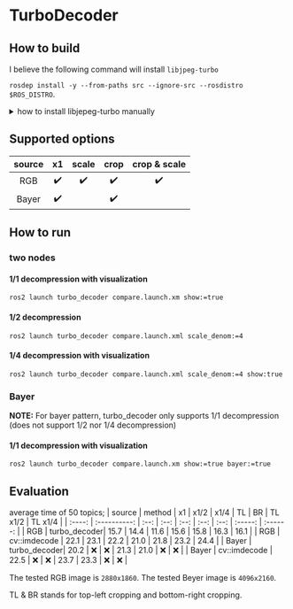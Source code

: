 # TurboDecoder

## How to build

I believe the following command will install `libjpeg-turbo`

`rosdep install -y --from-paths src --ignore-src --rosdistro $ROS_DISTRO`.

<details><summary>how to install libjepeg-turbo manually</summary><div>

`sudo apt install libturbojpeg libturbojpeg0-dev`

</div></details>

## Supported options

|  source |  x1                | scale              | crop               | crop & scale       |
| :-----: | :----------------: | :----------------: | :----------------: | :----------------: |
|  RGB    | :heavy_check_mark: | :heavy_check_mark: | :heavy_check_mark: | :heavy_check_mark: |
|  Bayer  | :heavy_check_mark: |                    | :heavy_check_mark: |                    |

## How to run

### two nodes

#### 1/1 decompression with visualization

`ros2 launch turbo_decoder compare.launch.xm show:=true`

#### 1/2 decompression

`ros2 launch turbo_decoder compare.launch.xml scale_denom:=4`

#### 1/4 decompression with visualization

`ros2 launch turbo_decoder compare.launch.xml scale_denom:=4 show:true`

### Bayer

**NOTE:** For bayer pattern, turbo_decoder only supports 1/1 decompression
(does not support 1/2 nor 1/4 decompression)

#### 1/1 decompression with visualization

`ros2 launch turbo_decoder compare.launch.xm show:=true bayer:=true`

## Evaluation

average time of 50 topics;
| source | method       |  x1  | x1/2 | x1/4 | TL   | BR   | TL x1/2  | TL x1/4  |
| :----: | :----------: | :--: | :--: | :--: | :--: | :--: | :-----:  | :------: |
| RGB    | turbo_decoder| 15.7 | 14.4 | 11.6 | 15.6 | 15.8 | 16.3     | 16.1     |
| RGB    | cv::imdecode | 22.1 | 23.1 | 22.2 | 21.0 | 21.8 | 23.2     | 24.4     |
| Bayer  | turbo_decoder| 20.2 | :x:  | :x:  | 21.3 | 21.0 | :x:      | :x:      |
| Bayer  | cv::imdecode | 22.5 | :x:  | :x:  | 23.7 | 23.3 | :x:      | :x:      |

The tested RGB image is `2880x1860`. The tested Beyer image is `4096x2160`.

TL & BR stands for top-left cropping and bottom-right cropping.
